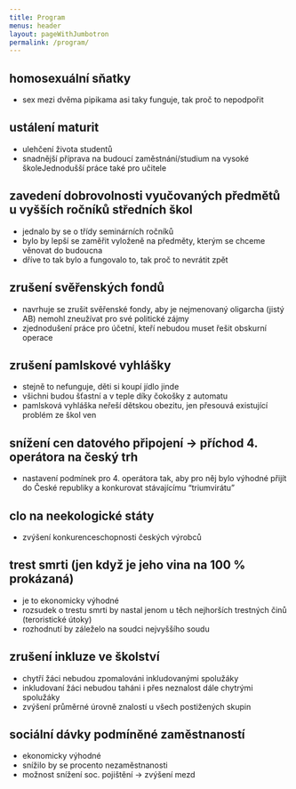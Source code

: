 ```yaml
---
title: Program
menus: header
layout: pageWithJumbotron
permalink: /program/
---
```


## homosexuální sňatky
* sex mezi dvěma pipikama asi taky funguje, tak proč to nepodpořit
  
## ustálení maturit
* ulehčení života studentů
* snadnější příprava na budoucí zaměstnání/studium na vysoké školeJednodušší práce také pro učitele
  
## zavedení dobrovolnosti vyučovaných předmětů u vyšších ročníků středních škol
* jednalo by se o třídy seminárních ročníků
* bylo by lepší se zaměřit vyloženě na předměty, kterým se chceme věnovat do budoucna
* dříve to tak bylo a fungovalo to, tak proč to nevrátit zpět
  
## zrušení svěřenských fondů
* navrhuje se zrušit svěřenské fondy, aby je nejmenovaný oligarcha (jistý AB) nemohl zneužívat pro své politické zájmy
* zjednodušení práce pro účetní, kteří nebudou muset řešit obskurní operace
  
## zrušení pamlskové vyhlášky
* stejně to nefunguje, děti si koupí jídlo jinde
* všichni budou šťastní a v teple díky čokošky z automatu
* pamlsková vyhláška neřeší dětskou obezitu, jen přesouvá existující problém ze škol ven
  
## snížení cen datového připojení -> příchod 4. operátora na český trh
* nastavení podmínek pro 4. operátora tak, aby pro něj bylo výhodné přijít do České republiky a konkurovat stávajícímu “triumvirátu”
  
## clo na neekologické státy
* zvýšení konkurenceschopnosti českých výrobců
  
## trest smrti (jen když je jeho vina na 100 % prokázaná) 
* je to ekonomicky výhodné
* rozsudek o trestu smrti by nastal jenom u těch nejhorších trestných činů                   (teroristické útoky)
* rozhodnutí by záleželo na soudci nejvyššího soudu
  
## zrušení inkluze ve školství
* chytří žáci nebudou zpomalováni inkludovanými spolužáky
* inkludovaní žáci nebudou taháni i přes neznalost dále chytrými spolužáky
* zvýšení průměrné úrovně znalostí u všech postižených skupin
  
## sociální dávky podmíněné zaměstnaností
* ekonomicky výhodné
* snížilo by se procento nezaměstnanosti
* možnost snížení soc. pojištění → zvýšení mezd


